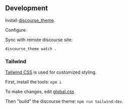 

## Development

Install [discourse_theme](https://github.com/discourse/discourse_theme).

Configure.

Sync with remote discourse site:

`discourse_theme watch .`

### Tailwind

[Tailwind CSS](https://tailwindcss.com/) is used for customized styling. 

First, install the tools: `npm i`

To make changes, edit [global.css](./blob/main/tailwind/global.scss)

Then "build" the discourse theme: `npm run tailwind:dev`.
